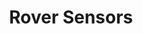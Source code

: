 ---
layout: page
title: Rover Sensors
description: A prototype of a rover that can be used to collect data, in order to determine the habitability of a planet.
img: assets/img/rover_logo.png
importance: 2
category: personal
redirect_url: https://github.com/pliam1105/Rover-Sensors
---